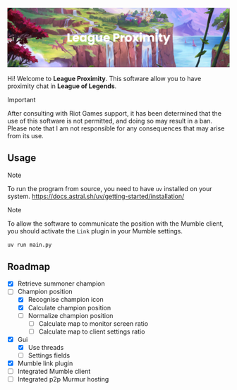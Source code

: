 ![Banner](assets/banner.png)

Hi! Welcome to **League Proximity**. This software allow you to have proximity chat in **League of Legends**.

> [!IMPORTANT]
> After consulting with Riot Games support, it has been determined that the use of this software is not permitted, and doing so may result in a ban. Please note that I am not responsible for any consequences that may arise from its use.

## Usage

> [!NOTE]
> To run the program from source, you need to have `uv` installed on your system.
> https://docs.astral.sh/uv/getting-started/installation/

> [!NOTE]
> To allow the software to communicate the position with the Mumble client, you should activate the `Link` plugin in your Mumble settings.

```bash
uv run main.py
```

## Roadmap

- [x] Retrieve summoner champion
- [ ] Champion position
    - [x] Recognise champion icon
    - [x] Calculate champion position 
    - [ ] Normalize champion position
        - [ ] Calculate map to monitor screen ratio
        - [ ] Calculate map to client settings ratio
- [x] Gui
    - [x] Use threads
    - [ ] Settings fields
- [x] Mumble link plugin
- [ ] Integrated Mumble client
- [ ] Integrated p2p Murmur hosting
